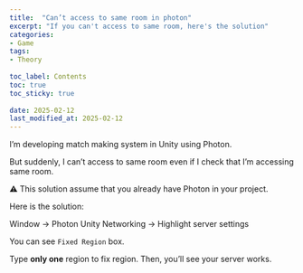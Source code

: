 ```yaml
---
title:  "Can’t access to same room in photon"
excerpt: "If you can't access to same room, here's the solution"
categories: 
- Game
tags:
- Theory
 
toc_label: Contents
toc: true
toc_sticky: true
 
date: 2025-02-12
last_modified_at: 2025-02-12
---
```


I’m developing match making system in Unity using Photon.

But suddenly, I can’t access to same room even if I check that I’m accessing same room.

⚠️ This solution assume that you already have Photon in your project. 

Here is the solution:

Window → Photon Unity Networking → Highlight server settings

You can see `Fixed Region` box. 

Type **only one** region to fix region. 
Then, you’ll see your server works.
